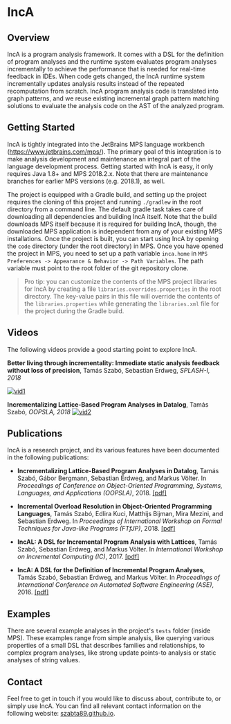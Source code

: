 # IncA

## Overview

IncA is a program analysis framework. It comes with a DSL for the definition of program analyses and the runtime system evaluates program analyses incrementally to achieve the performance that is needed for real-time feedback in IDEs. When code gets changed, the IncA runtime system incrementally updates analysis results instead of the repeated recomputation from scratch. IncA program analysis code is translated into graph patterns, and we reuse existing incremental graph pattern matching solutions to evaluate the analysis code on the AST of the analyzed program.

## Getting Started

IncA is tightly integrated into the JetBrains MPS language workbench (https://www.jetbrains.com/mps/). The primary goal of this integration is to make analysis development and maintenance an integral part of the language development process. Getting started with IncA is easy, it only requires Java 1.8+ and MPS 2018.2.x. Note that there are maintenance branches for earlier MPS versions (e.g. 2018.1), as well. 

The project is equipped with a Gradle build, and setting up the project requires the cloning of this project and running `./gradlew` in the root directory from a command line. The default gradle task takes care of downloading all dependencies and building IncA itself. Note that the build downloads MPS itself because it is required for building IncA, though, the downloaded MPS application is independent from any of your existing MPS installations. Once the project is built, you can start using IncA by opening the `code` directory (under the root directory) in MPS. Once you have opened the project in MPS, you need to set up a path variable `inca.home` in `MPS Preferences -> Appearance & Behavior -> Path Variables`. The path variable must point to the root folder of the git repository clone.

> Pro tip: you can customize the contents of the MPS project libraries for IncA by creating a file `libraries.overrides.properties` in the root directory. The key-value pairs in this file will override the contents of the `libraries.properties` while generating the `libraries.xml` file for the project during the Gradle build. 

## Videos

The following videos provide a good starting point to explore IncA. 

**Better living through incrementality: Immediate static analysis feedback without loss of precision**, Tamás Szabó, Sebastian Erdweg, *SPLASH-I, 2018*

[![vid1](https://img.youtube.com/vi/nzHEErtaHd8/0.jpg)](https://www.youtube.com/watch?v=nzHEErtaHd8)

**Incrementalizing Lattice-Based Program Analyses in Datalog**, Tamás Szabó, *OOPSLA, 2018*
[![vid2](https://img.youtube.com/vi/Q-02beV6EFs/0.jpg)](https://www.youtube.com/watch?v=Q-02beV6EFs)

## Publications

IncA is a research project, and its various features have been documented in the following publications: 
* **Incrementalizing Lattice-Based Program Analyses in Datalog**, Tamás Szabó, Gábor Bergmann, Sebastian Erdweg, and Markus Völter.
In *Proceedings of Conference on Object-Oriented Programming, Systems, Languages, and Applications (OOPSLA)*, 2018. [[pdf]](https://szabta89.github.io/publications/inca-oopsla-draft.pdf)

* **Incremental Overload Resolution in Object-Oriented Programming Languages**, Tamás Szabó, Edlira Kuci, Matthijs Bijman, Mira Mezini, and Sebastian Erdweg.
In *Proceedings of International Workshop on Formal Techniques for Java-like Programs (FTfJP)*, 2018. [[pdf]](https://szabta89.github.io/publications/inca-ftfjp.pdf)

* **IncAL: A DSL for Incremental Program Analysis with Lattices**, Tamás Szabó, Sebastian Erdweg, and Markus Völter.
In *International Workshop on Incremental Computing (IC)*, 2017. [[pdf]](https://szabta89.github.io/publications/inca-ic.pdf)

* **IncA: A DSL for the Definition of Incremental Program Analyses**, Tamás Szabó, Sebastian Erdweg, and Markus Völter.
In *Proceedings of International Conference on Automated Software Engineering (ASE)*, 2016. [[pdf]](https://szabta89.github.io/publications/inca-ase.pdf)

## Examples ##

There are several example analyses in the project's `tests` folder (inside MPS). These examples range from simple analysis, like querying 
various properties of a small DSL that describes families and relationships, to complex program analyses, like strong update points-to
analysis or static analyses of string values. 

## Contact

Feel free to get in touch if you would like to discuss about, contribute to, or simply use IncA. 
You can find all relevant contact information on the following website: [szabta89.github.io](szabta89.github.io). 

